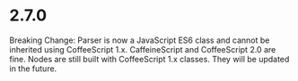 # 2.7.0

Breaking Change: Parser is now a JavaScript ES6 class and cannot be inherited using CoffeeScript 1.x. CaffeineScript and CoffeeScript 2.0 are fine. Nodes are still built with CoffeeScript 1.x classes. They will be updated in the future.
